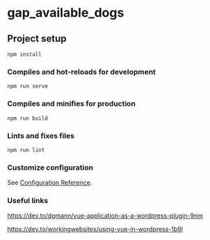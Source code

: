 # gap_available_dogs

## Project setup
```
npm install
```

### Compiles and hot-reloads for development
```
npm run serve
```

### Compiles and minifies for production
```
npm run build
```

### Lints and fixes files
```
npm run lint
```

### Customize configuration
See [Configuration Reference](https://cli.vuejs.org/config/).

### Useful links

 https://dev.to/dgmann/vue-application-as-a-wordpress-plugin-9nm

 https://dev.to/workingwebsites/using-vue-in-wordpress-1b9l
